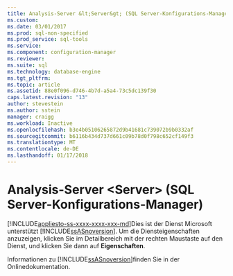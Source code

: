 ```yaml
---
title: Analysis-Server &lt;Server&gt; (SQL Server-Konfigurations-Manager) | Microsoft Docs
ms.custom: 
ms.date: 03/01/2017
ms.prod: sql-non-specified
ms.prod_service: sql-tools
ms.service: 
ms.component: configuration-manager
ms.reviewer: 
ms.suite: sql
ms.technology: database-engine
ms.tgt_pltfrm: 
ms.topic: article
ms.assetid: 88e0f096-d746-4b7d-a5a4-73c5dc139f30
caps.latest.revision: "13"
author: stevestein
ms.author: sstein
manager: craigg
ms.workload: Inactive
ms.openlocfilehash: b3e4b05106265872d9b41681c739072b9b0332af
ms.sourcegitcommit: b6116b434d737d661c09b78d0f798c652cf149f3
ms.translationtype: MT
ms.contentlocale: de-DE
ms.lasthandoff: 01/17/2018
---
```

# <a name="analysis-server-ltservergt-sql-server-configuration-manager"></a>Analysis-Server &lt;Server&gt; (SQL Server-Konfigurations-Manager)
[!INCLUDE[appliesto-ss-xxxx-xxxx-xxx-md](../../includes/appliesto-ss-xxxx-xxxx-xxx-md.md)]Dies ist der Dienst Microsoft unterstützt [!INCLUDE[ssASnoversion](../../includes/ssasnoversion-md.md)]. Um die Diensteigenschaften anzuzeigen, klicken Sie im Detailbereich mit der rechten Maustaste auf den Dienst, und klicken Sie dann auf **Eigenschaften**.  
  
 Informationen zu [!INCLUDE[ssASnoversion](../../includes/ssasnoversion-md.md)]finden Sie in der Onlinedokumentation.  
  
  
